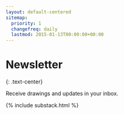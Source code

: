 ```yaml
---
layout: default-centered
sitemap:
  priority: 1
  changefreq: daily
  lastmod: 2015-01-13T00:00:00+00:00
---
```


# Newsletter
{: .text-center}

Receive drawings and updates in your inbox.

{% include substack.html %}

